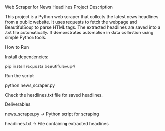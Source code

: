 Web Scraper for News Headlines
 Project Description

This project is a Python web scraper that collects the latest news headlines from a public website.
It uses requests to fetch the webpage and BeautifulSoup to parse HTML tags.
The extracted headlines are saved into a .txt file automatically.
It demonstrates automation in data collection using simple Python tools.

 How to Run

Install dependencies:

pip install requests beautifulsoup4


Run the script:

python news_scraper.py


Check the headlines.txt file for saved headlines.

 Deliverables

news_scraper.py → Python script for scraping

headlines.txt → File containing extracted headlines
